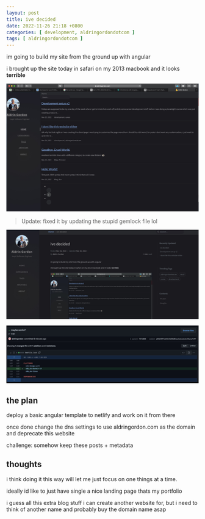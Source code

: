 ```yaml
---
layout: post
title: ive decided
date: 2022-11-26 21:18 +0800
categories: [ development, aldringordondotcom ]
tags: [ aldringordondotcom ]
---
```


im going to build my site from the ground up with angular

i brought up the site today in safari on my 2013 macbook and it looks **terrible**

![Safari Screenshot](/assets/SafariWebsiteScreenshot.jpg)

> Update: fixed it by updating the stupid gemlock file lol

![Safari Fixed Screenshot](/assets/SafariFixedScreenshot.jpg)

![Safari Fix Commit](/assets/SafariFixCommit.jpg)

## the plan

deploy a basic angular template to netlify and work on it from there

once done change the dns settings to use aldringordon.com as the domain and deprecate this website

challenge: somehow keep these posts + metadata

## thoughts

i think doing it this way will let me just focus on one things at a time.

ideally id like to just have single a nice landing page thats my portfolio

i guess all this extra blog stuff i can create another website for, but i need to think of another name and probably buy the domain name asap